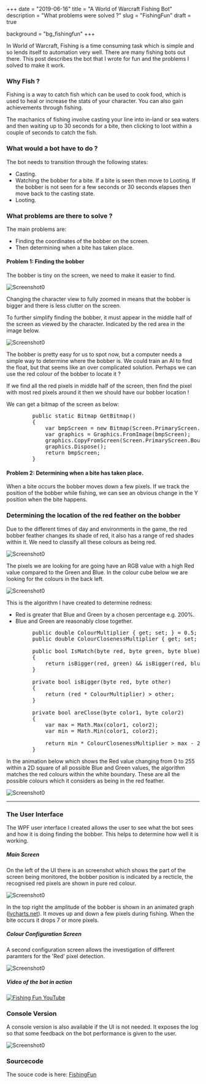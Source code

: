 +++
date = "2019-06-16"
title = "A World of Warcraft Fishing Bot"
description = "What problems were solved ?"
slug = "FishingFun"
draft = true

background = "bg_fishingfun"
+++

In World of Warcraft, Fishing is a time consuming task which is simple and so lends itself to automation very well. There are many fishing bots out there. This post describes the bot that I wrote for fun and the problems I solved to make it work.

### Why Fish ?

Fishing is a way to catch fish which can be used to cook food, which is used to heal or increase the stats of your character. You can also gain achievements through fishing. 

The machanics of fishing involve casting your line into in-land or sea waters and then waiting up to 30 seconds for a bite, then clicking to loot within a couple of seconds to catch the fish.

### What would a bot have to do ?

The bot needs to transition through the following states:

* Casting.
* Watching the bobber for a bite. If a bite is seen then move to Looting. If the bobber is not seen for a few seconds or 30 seconds elapses then move back to the casting state.
* Looting.

### What problems are there to solve ?

The main problems are: 

* Finding the coordinates of the bobber on the screen.
* Then determining when a bite has taken place.

#### Problem 1: Finding the bobber

The bobber is tiny on the screen, we need to make it easier to find. 

![Screenshot0](/post/img/fishingfun_zoomedout.jpg)


Changing the character view to fully zoomed in means that the bobber is bigger and there is less clutter on the screen. 

To further simplify finding the bobber, it must appear in the middle half of the screen as viewed by the character. Indicated by the red area in the image below.

![Screenshot0](/post/img/FishingFun_ZoomedIn.jpg)

The bobber is pretty easy for us to spot now, but a computer needs a simple way to determine where the bobber is. We could train an AI to find the float, but that seems like an over complicated solution. Perhaps we can use the red colour of the bobber to locate it ?

If we find all the red pixels in middle half of the screen, then find the pixel with most red pixels around it then we should have our bobber location !

We can get a bitmap of the screen as below:
<pre class="prettyprint">
        public static Bitmap GetBitmap()
        {
            var bmpScreen = new Bitmap(Screen.PrimaryScreen.Bounds.Width / 2, Screen.PrimaryScreen.Bounds.Height / 2);
            var graphics = Graphics.FromImage(bmpScreen);
            graphics.CopyFromScreen(Screen.PrimaryScreen.Bounds.Width / 4, Screen.PrimaryScreen.Bounds.Height / 4, 0, 0, bmpScreen.Size);
            graphics.Dispose();
            return bmpScreen;
        }
</pre>

#### Problem 2: Determining when a bite has taken place.

When a bite occurs the bobber moves down a few pixels. If we track the position of the bobber while fishing, we can see an obvious change in the Y position when the bite happens.

### Determining the location of the red feather on the bobber

Due to the different times of day and environments in the game, the red bobber feather changes its shade of red, it also has a range of red shades within it. We need to classify all these colours as being red.

![Screenshot0](/post/img/fishingfun_bobbers.png)

The pixels we are looking for are going have an RGB value with a high Red value compared to the Green and Blue. In the colour cube below we are looking for the colours in the back left.

![Screenshot0](/post/img/finshingfun_cube.png)

This is the algorithm I have created to determine redness:

* Red is greater that Blue and Green by a chosen percentage e.g. 200%.
* Blue and Green are reasonably close together.

<pre class="prettyprint" >
        public double ColourMultiplier { get; set; } = 0.5;
        public double ColourClosenessMultiplier { get; set; } = 2.0;

        public bool IsMatch(byte red, byte green, byte blue)
        {
            return isBigger(red, green) && isBigger(red, blue) && areClose(blue, green);
        }

        private bool isBigger(byte red, byte other)
        {
            return (red * ColourMultiplier) > other;
        }

        private bool areClose(byte color1, byte color2)
        {
            var max = Math.Max(color1, color2);
            var min = Math.Min(color1, color2);

            return min * ColourClosenessMultiplier > max - 20;
        }
</pre>

In the animation below which shows the Red value changing from 0 to 255 within a 2D square of all possible Blue and Green values, the algorithm matches the red colours within the white boundary. These are all the possible colours which it considers as being in the red feather.

![Screenshot0](/post/img/fishingfun_red.png)

----

### The User Interface

The WPF user interface I created allows the user to see what the bot sees and how it is doing finding the bobber. This 
helps to determine how well it is working.

##### Main Screen

On the left of the UI there is an screenshot which shows the part of the screen being monitored, the bobber position is indicated by a recticle, the recognised red pixels are shown in pure red colour.

![Screenshot0](/post/img/FishingFun_Screenshot1.jpg)



In the top right the amplitude of the bobber is shown in an animated graph ([lvcharts.net](https://lvcharts.net/)). It moves up and down a few pixels during fishing. When the bite occurs it drops 7 or more pixels.

##### Colour Configuration Screen

A second configuration screen allows the investigation of different paramters for the 'Red' pixel detection.

![Screenshot0](/post/img/FishingFun_Screenshot3.jpg)

##### Video of the bot in action

[![Fishing Fun YouTube](https://img.youtube.com/vi/aWyqY7KFTtw/0.jpg)](https://www.youtube.com/watch?v=aWyqY7KFTtw)

### Console Version

A console version is also available if the UI is not needed. It exposes the log so that some feedback on the bot performance is given to the user.

![Screenshot0](/post/img/FishingFun_Console.png)

### Sourcecode

The souce code is here: [FishingFun](https://github.com/julianperrott/FishingFun)









